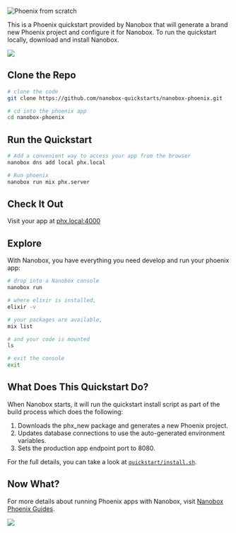 ![Phoenix from scratch](https://guides.nanobox.io/assets/quickstart-icons/phoenix.png)

This is a Phoenix quickstart provided by Nanobox that will generate a brand new Phoenix project and configure it for Nanobox. To run the quickstart locally, download and install Nanobox.

<a href="https://nanobox.io/download"><img src="https://guides.nanobox.io/assets/quickstart-icons/download.png" /></a>

## Clone the Repo

```bash
# clone the code
git clone https://github.com/nanobox-quickstarts/nanobox-phoenix.git

# cd into the phoenix app
cd nanobox-phoenix
```

## Run the Quickstart

```bash
# Add a convenient way to access your app from the browser
nanobox dns add local phx.local

# Run phoenix
nanobox run mix phx.server
```

## Check It Out

Visit your app at <a href="http://phx.local:4000" target="\_blank">phx.local:4000</a>

## Explore
With Nanobox, you have everything you need develop and run your phoenix app:

```bash
# drop into a Nanobox console
nanobox run

# where elixir is installed,
elixir -v

# your packages are available,
mix list

# and your code is mounted
ls

# exit the console
exit
```

## What Does This Quickstart Do?
When Nanobox starts, it will run the quickstart install script as part of the build process which does the following:

1. Downloads the phx_new package and generates a new Phoenix project.
2. Updates database connections to use the auto-generated environment variables.
3. Sets the production app endpoint port to 8080.

For the full details, you can take a look at [`quickstart/install.sh`](quickstart/install.sh).

## Now What?
For more details about running Phoenix apps with Nanobox, visit [Nanobox Phoenix Guides](https://guides.nanobox.io/elixir/phoenix/).

<a href="https://nanobox.io"><img src="https://guides.nanobox.io/assets/quickstart-icons/footer.png" /></a>
